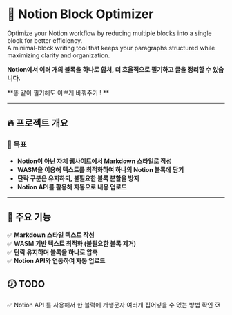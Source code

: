 # 📝 Notion Block Optimizer

Optimize your Notion workflow by reducing multiple blocks into a single block for better efficiency.  
A minimal-block writing tool that keeps your paragraphs structured while maximizing clarity and organization.

**Notion에서 여러 개의 블록을 하나로 합쳐, 더 효율적으로 필기하고 글을 정리할 수 있습니다.**

**똥 같이 필기해도 이쁘게 바꿔주기 ! **

---

## 🔥 프로젝트 개요

### 📌 목표
- **Notion이 아닌 자체 웹사이트에서 Markdown 스타일로 작성**
- **WASM을 이용해 텍스트를 최적화하여 하나의 Notion 블록에 담기**
- **단락 구분은 유지하되, 불필요한 블록 분할을 방지**
- **Notion API를 활용해 자동으로 내용 업로드**

---

## 🚀 주요 기능
✅ **Markdown 스타일 텍스트 작성**  
✅ **WASM 기반 텍스트 최적화 (불필요한 블록 제거)**  
✅ **단락 유지하며 블록을 하나로 압축**  
✅ **Notion API와 연동하여 자동 업로드**  



## 🕖 TODO

✅ Notion API 를 사용해서 한 블럭에 개행문자 여러개 집어넣을 수 있는 방법 확인
❎